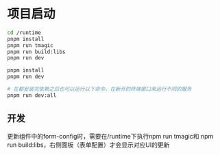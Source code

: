 # 项目启动

```sh
cd /runtime
pnpm install
pnpm run tmagic
pnpm run build:libs
pnpm run dev

pnpm install
pnpm run dev

# 在都安装完依赖之后也可以运行以下命令，在新开的终端窗口来运行不同的服务
pnpm run dev:all
```

## 开发

更新组件中的form-config时，需要在/runtime下执行npm run tmagic和 npm run build:libs，右侧面板（表单配置）才会显示对应UI的更新
